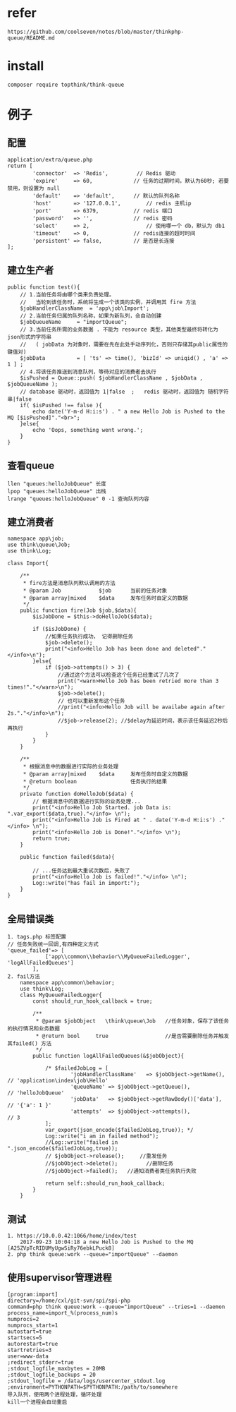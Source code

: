 # refer
	https://github.com/coolseven/notes/blob/master/thinkphp-queue/README.md
	
# install
	composer require topthink/think-queue
	
# 例子
## 配置
	application/extra/queue.php
	return [
			'connector'  => 'Redis',		 // Redis 驱动
			'expire'     => 60,				// 任务的过期时间，默认为60秒; 若要禁用，则设置为 null
			'default'    => 'default',		// 默认的队列名称
			'host'       => '127.0.0.1',	    // redis 主机ip
			'port'       => 6379,			// redis 端口
			'password'   => '',				// redis 密码
			'select'     => 2,				    // 使用哪一个 db，默认为 db1
			'timeout'    => 0,				// redis连接的超时时间
			'persistent' => false,			// 是否是长连接
	];
## 建立生产者
	public function test(){
		// 1.当前任务将由哪个类来负责处理。
		//   当轮到该任务时，系统将生成一个该类的实例，并调用其 fire 方法
		$jobHandlerClassName  = 'app\job\Import';
		// 2.当前任务归属的队列名称，如果为新队列，会自动创建
		$jobQueueName  	  = "importQueue";
		// 3.当前任务所需的业务数据 . 不能为 resource 类型，其他类型最终将转化为json形式的字符串
		//   ( jobData 为对象时，需要在先在此处手动序列化，否则只存储其public属性的键值对)
		$jobData       	  = [ 'ts' => time(), 'bizId' => uniqid() , 'a' => 1 ] ;
		// 4.将该任务推送到消息队列，等待对应的消费者去执行
		$isPushed = Queue::push( $jobHandlerClassName , $jobData , $jobQueueName );
		// database 驱动时，返回值为 1|false  ;   redis 驱动时，返回值为 随机字符串|false
		if( $isPushed !== false ){
			echo date('Y-m-d H:i:s') . " a new Hello Job is Pushed to the MQ [$isPushed]"."<br>";
		}else{
			echo 'Oops, something went wrong.';
		}
	}
## 查看queue
	llen "queues:helloJobQueue" 长度
	lpop "queues:helloJobQueue" 出栈
	lrange "queues:helloJobQueue" 0 -1 查询队列内容
	
## 建立消费者
	namespace app\job;
	use think\queue\Job;
	use think\Log;
	
	class Import{
		
		/**
		 * fire方法是消息队列默认调用的方法
		 * @param Job            $job      当前的任务对象
		 * @param array|mixed    $data     发布任务时自定义的数据
		 */
		public function fire(Job $job,$data){
			$isJobDone = $this->doHelloJob($data);
			
			if ($isJobDone) {
				//如果任务执行成功， 记得删除任务
				$job->delete();
				print("<info>Hello Job has been done and deleted"."</info>\n");
			}else{
				if ($job->attempts() > 3) {
					//通过这个方法可以检查这个任务已经重试了几次了
					print("<warn>Hello Job has been retried more than 3 times!"."</warn>\n");
					$job->delete();
					// 也可以重新发布这个任务
					//print("<info>Hello Job will be availabe again after 2s."."</info>\n");
					//$job->release(2); //$delay为延迟时间，表示该任务延迟2秒后再执行
				}
			}
		}
		
		/**
		 * 根据消息中的数据进行实际的业务处理
		 * @param array|mixed    $data     发布任务时自定义的数据
		 * @return boolean                 任务执行的结果
		 */
		private function doHelloJob($data) {
			// 根据消息中的数据进行实际的业务处理...
			print("<info>Hello Job Started. job Data is: ".var_export($data,true)."</info> \n");
			print("<info>Hello Job is Fired at " . date('Y-m-d H:i:s') ."</info> \n");
			print("<info>Hello Job is Done!"."</info> \n");
			return true;
		}
		
		public function failed($data){
			
			// ...任务达到最大重试次数后，失败了
			print("<info>Hello Job is failed!"."</info> \n");
			Log::write("has fail in import:");
		}	
	}
## 全局错误类
	1. tags.php 标签配置
	// 任务失败统一回调,有四种定义方式
	'queue_failed'=> [
				['app\\common\\behavior\\MyQueueFailedLogger', 'logAllFailedQueues']
			],
	2. fail方法
		namespace app\common\behavior;
		use think\Log;
		class MyQueueFailedLogger{
			const should_run_hook_callback = true;
			
			/**
			 * @param $jobObject   \think\queue\Job   //任务对象，保存了该任务的执行情况和业务数据
			 * @return bool     true                  //是否需要删除任务并触发其failed() 方法
			 */
			public function logAllFailedQueues(&$jobObject){
				
				/* $failedJobLog = [
						'jobHandlerClassName'   => $jobObject->getName(), // 'application\index\job\Hello'
						'queueName' => $jobObject->getQueue(),			   // 'helloJobQueue'
						'jobData'   => $jobObject->getRawBody()['data'],  // '{'a': 1 }'
						'attempts'  => $jobObject->attempts(),            // 3
				];
				var_export(json_encode($failedJobLog,true)); */
				Log::write("i am in failed method");
				//Log::write("failed in ".json_encode($failedJobLog,true));
				// $jobObject->release();     //重发任务
				//$jobObject->delete();         //删除任务
				//$jobObject->failed();	  //通知消费者类任务执行失败
				
				return self::should_run_hook_callback;
			}
		}	
## 测试
	1. https://10.0.0.42:1066/home/index/test
		2017-09-23 10:04:18 a new Hello Job is Pushed to the MQ [A25ZVpTcRIDUMyUgwSiRy76ebkLPuck8]
	2. php think queue:work --queue="importQueue" --daemon
	
## 使用supervisor管理进程
	[program:import]
	directory=/home/cxl/git-svn/spi/spi-php
	command=php think queue:work --queue="importQueue" --tries=1 --daemon
	process_name=import_%(process_num)s
	numprocs=2
	numprocs_start=1
	autostart=true
	startsecs=5
	autorestart=true
	startretries=3
	user=www-data
	;redirect_stderr=true
	;stdout_logfile_maxbytes = 20MB
	;stdout_logfile_backups = 20
	;stdout_logfile = /data/logs/usercenter_stdout.log
	;environment=PYTHONPATH=$PYTHONPATH:/path/to/somewhere
	导入队列，使用两个进程处理，循环处理
	kill一个进程会自动重启